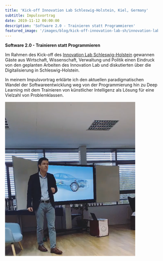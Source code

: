 ```yaml
---
title: 'Kick-off Innovation Lab Schleswig-Holstein, Kiel, Germany'
subtitle: Impulsvortrag
date: 2019-11-12 00:00:00
description: 'Software 2.0 - Trainieren statt Programmieren'
featured_image: '/images/blog/kick-off-innovation-lab-sh/innovation-lab-sh.jpg'
---
```


**Software 2.0 - Trainieren statt Programmieren**

Im Rahmen des Kick-off des [Innovation Lab Schleswig-Holstein](https://www.innovationlab-sh.de/) gewannen Gäste aus Wirtschaft, Wissenschaft, Verwaltung und Politik einen Eindruck von den geplanten Arbeiten des Innovation Lab und diskutierten über die Digitalisierung in Schleswig-Holstein.

In meinem Impulsvortrag erklärte ich den aktuellen paradigmatischen Wandel der Softwareentwicklung weg von der Programmierung hin zu Deep Learning mit dem Trainieren von künstlicher Intelligenz als Lösung für eine Vielzahl von Problemklassen.

<div class="gallery" data-columns="1">
	<img src="/images/blog/kick-off-innovation-lab-sh/kick-off-innovation-lab-sh.png">
</div>
